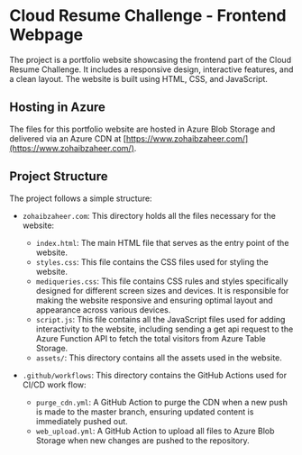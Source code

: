 # Cloud Resume Challenge - Frontend Webpage

The project is a portfolio website showcasing the frontend part of the Cloud Resume Challenge. It includes a responsive design, interactive features, and a clean layout. The website is built using HTML, CSS, and JavaScript.

## Hosting in Azure

The files for this portfolio website are hosted in Azure Blob Storage and delivered via an Azure CDN at [https://www.zohaibzaheer.com/](https://www.zohaibzaheer.com/).

## Project Structure

The project follows a simple structure:

- `zohaibzaheer.com`: This directory holds all the files necessary for the website:
    - `index.html`: The main HTML file that serves as the entry point of the website.
    - `styles.css`: This file contains the CSS files used for styling the website.
    - `mediqueries.css`: This file contains CSS rules and styles specifically designed for different screen sizes and devices. It is responsible for making the website responsive and ensuring optimal layout and appearance across various devices.
    - `script.js`: This file contains all the JavaScript files used for adding interactivity to the website, including sending a get api request to the Azure Function API to fetch the total visitors from Azure Table Storage.
    - `assets/`: This directory contains all the assets used in the website.

- `.github/workflows`: This directory contains the GitHub Actions used for CI/CD work flow:
    - `purge_cdn.yml`: A GitHub Action to purge the CDN when a new push is made to the master branch, ensuring updated content is immediately pushed out.
    - `web_upload.yml`: A GitHub Action to upload all files to Azure Blob Storage when new changes are pushed to the repository.
